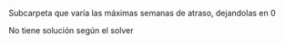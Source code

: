 Subcarpeta que varía las máximas semanas de atraso, dejandolas en 0

No tiene solución según el solver